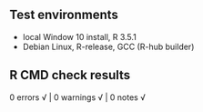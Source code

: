 ## Test environments
* local Window 10 install, R 3.5.1
* Debian Linux, R-release, GCC  (R-hub builder)

## R CMD check results
0 errors √ | 0 warnings √ | 0 notes √